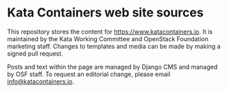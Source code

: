 # Kata Containers web site sources

This repository stores the content for https://www.katacontainers.io. It is maintained by the Kata Working Committee and OpenStack Foundation marketing staff. Changes to templates and media can be made by making a signed pull request.

Posts and text within the page are managed by Django CMS and managed by OSF staff. To request an editorial change, please email info@katacontainers.io.
